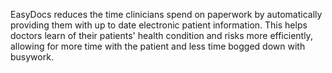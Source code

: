 EasyDocs reduces the time clinicians spend on paperwork by automatically providing them with up to date electronic patient information. This helps doctors learn of their patients' health condition and risks more efficiently, allowing for more time with the patient and less time bogged down with busywork.

